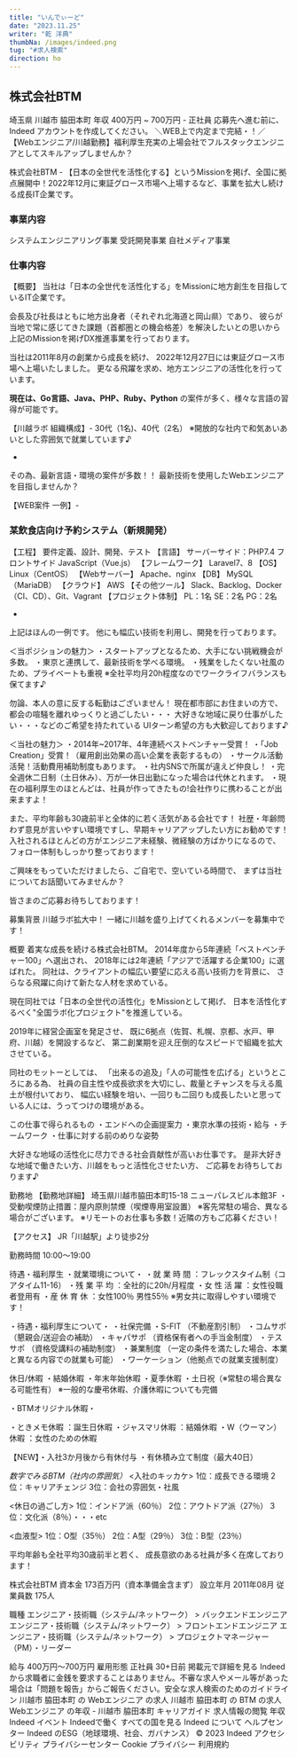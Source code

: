 ```yaml
---
title: "いんでぃーど"
date: "2023.11.25"
writer: "乾 洋典"
thumbNa: /images/indeed.png
tug: "#求人検索"
direction: ho
---
```





## 株式会社BTM
埼玉県 川越市 脇田本町
年収 400万円 ~ 700万円 - 正社員
応募先へ進む前に、Indeed アカウントを作成してください。
＼WEB上で内定まで完結・！／【Webエンジニア/川越勤務】福利厚生充実の上場会社でフルスタックエンジニアとしてスキルアップしませんか？

株式会社BTM - 【日本の全世代を活性化する】というMissionを掲げ、全国に拠点展開中！2022年12月に東証グロース市場へ上場するなど、事業を拡大し続ける成長IT企業です。

### 事業内容
システムエンジニアリング事業
受託開発事業
自社メディア事業

### 仕事内容
【概要】
当社は「日本の全世代を活性化する」をMissionに地方創生を目指しているIT企業です。

会長及び社長はともに地方出身者（それぞれ北海道と岡山県）であり、
彼らが当地で常に感じてきた課題（首都圏との機会格差）を解決したいとの思いから
上記のMissionを掲げDX推進事業を行っております。

当社は2011年8月の創業から成長を続け、
2022年12月27日には東証グロース市場へ上場いたしました。
更なる飛躍を求め、地方エンジニアの活性化を行っています。

**現在は、Go言語、Java、PHP、Ruby、Python**
の案件が多く、様々な言語の習得が可能です。

【川越ラボ 組織構成】-
30代（1名)、40代（2名）
※開放的な社内で和気あいあいとした雰囲気で就業しています♪

-

その為、最新言語・環境の案件が多数！！
最新技術を使用したWebエンジニアを目指しませんか？

【WEB案件 一例】-

### 某飲食店向け予約システム（新規開発）
【工程】
要件定義、設計、開発、テスト
【言語】
サーバーサイド：PHP7.4
フロントサイド JavaScript（Vue.js）
【フレームワーク】
Laravel7、8
【OS】
Linux（CentOS）
【Webサーバー】
Apache、nginx
【DB】
MySQL（MariaDB）
【クラウド】
AWS
【その他ツール】
Slack、Backlog、Docker（CI、CD）、Git、Vagrant
【プロジェクト体制】
PL：1名 SE：2名 PG：2名

-

上記はほんの一例です。
他にも幅広い技術を利用し、開発を行っております。

＜当ポジションの魅力＞
・スタートアップとなるため、大手にない挑戦機会が多数。
・東京と連携して、最新技術を学べる環境。
・残業をしたくない社風のため、プライベートも重視
※全社平均月20h程度なのでワークライフバランスも保てます♪

勿論、本人の意に反する転勤はございません！
現在都市部にお住まいの方で、都会の喧騒を離れゆっくりと過ごしたい・・・
大好きな地域に戻り仕事がしたい・・・などのご希望を持たれている
UIターン希望の方も大歓迎しております♪

＜当社の魅力＞
・2014年~2017年、4年連続ベストベンチャー受賞！
・「Job Creation」受賞！（雇用創出効果の高い企業を表彰するもの）
・サークル活動活発！活動費用補助制度もあります。
・社内SNSで所属が違えど仲良し！
・完全週休二日制（土日休み）、万が一休日出勤になった場合は代休とれます。
・現在の福利厚生のほとんどは、社員が作ってきたもの!会社作りに携わることが出来ますよ！

また、平均年齢も30歳前半と全体的に若く活気がある会社です！
社歴・年齢問わず意見が言いやすい環境ですし、早期キャリアアップしたい方にお勧めです！
入社されるほとんどの方がエンジニア未経験、微経験の方ばかりになるので、
フォロー体制もしっかり整っております！

ご興味をもっていただけましたら、ご自宅で、空いている時間で、
まずは当社についてお話聞いてみませんか？

皆さまのご応募お待ちしております！

募集背景
川越ラボ拡大中！
一緒に川越を盛り上げてくれるメンバーを募集中です！

概要
着実な成長を続ける株式会社BTM。
2014年度から5年連続「ベストベンチャー100」へ選出され、
2018年には2年連続「アジアで活躍する企業100」に選ばれた。
同社は、クライアントの幅広い要望に応える高い技術力を背景に、
さらなる飛躍に向けて新たな人材を求めている。

現在同社では「日本の全世代の活性化」をMissionとして掲げ、
日本を活性化するべく"全国ラボ化プロジェクト"を推進している。

2019年に経営企画室を発足させ、
既に6拠点（佐賀、札幌、京都、水戸、甲府、川越）を開設するなど、
第二創業期を迎え圧倒的なスピードで組織を拡大させている。

同社のモットーとしては、
「出来るの追及」「人の可能性を広げる」というところにある為、
社員の自主性や成長欲求を大切にし、裁量とチャンスを与える風土が根付いており、
幅広い経験を培い、一回りも二回りも成長したいと思っている人には、うってつけの環境がある。

この仕事で得られるもの
・エンドへの企画提案力
・東京水準の技術・給与
・チームワーク
・仕事に対する前のめりな姿勢

大好きな地域の活性化に尽力できる社会貢献性が高いお仕事です。
是非大好きな地域で働きたい方、川越をもっと活性化させたい方、
ご応募をお待ちしております♪

勤務地
【勤務地詳細】
埼玉県川越市脇田本町15-18 ニューパレスビル本館3F
・受動喫煙防止措置：屋内原則禁煙（喫煙専用室設置）
※客先常駐の場合、異なる場合がございます。
※リモートのお仕事も多数！近隣の方もご応募ください！

【アクセス】
JR「川越駅」より徒歩2分

勤務時間
10:00〜19:00

待遇・福利厚生
・就業環境について・
・就 業 時 間 ：フレックスタイム制（コアタイム11-16）
・残 業 平 均 ：全社的に20h/月程度
・女 性 活 躍 ：女性役職者登用有
・産 休 育 休 ：女性100％ 男性55％
※男女共に取得しやすい環境です！

・待遇・福利厚生について・
・社保完備
・S-FIT （不動産割引制）
・コムサポ （懇親会/送迎会の補助）
・キャパサポ （資格保有者への手当金制度）
・テスサポ （資格受講料の補助制度）
・兼業制度 （一定の条件を満たした場合、本業と異なる内容での就業も可能）
・ワーケーション（他拠点での就業支援制度）

休日/休暇
・結婚休暇
・年末年始休暇
・夏季休暇
・土日祝（※常駐の場合異なる可能性有）
※一般的な慶弔休暇、介護休暇についても完備

・BTMオリジナル休暇・

・ときメモ休暇 ：誕生日休暇
・ジャスマリ休暇 ：結婚休暇
・W（ウーマン）休暇 ：女性のための休暇

【NEW】・入社3か月後から有休付与
・有休積み立て制度（最大40日）

*数字でみるBTM（社内の雰囲気）*
<入社のキッカケ>
1位：成長できる環境
2位：キャリアチェンジ
3位：会社の雰囲気・社風

<休日の過ごし方>
1位：インドア派（60％）
2位：アウトドア派（27％）
3位：文化派（8％）・・・etc

<血液型>
1位：O型（35％）
2位：A型（29％）
3位：B型（23％）

平均年齢も全社平均30歳前半と若く、
成長意欲のある社員が多く在席しております！

株式会社BTM
資本金 173百万円（資本準備金含まず）
設立年月 2011年08月
従業員数 175人

職種
エンジニア・技術職（システム/ネットワーク） > バックエンドエンジニア
エンジニア・技術職（システム/ネットワーク） > フロントエンドエンジニア
エンジニア・技術職（システム/ネットワーク） > プロジェクトマネージャー（PM）・リーダー


給与&nbsp;400万円〜700万円
雇用形態&nbsp;正社員
30+日前
掲載元で詳細を見る
Indeed から求職者に金銭を要求することはありません。不審な求人やメール等があった場合は「問題を報告」からご報告ください。安全な求人検索のためのガイドライン
川越市 脇田本町 の Webエンジニア の求人
川越市 脇田本町 の BTM の求人
Webエンジニア の年収 - 川越市 脇田本町
キャリアガイド
求人情報の閲覧
年収
Indeed イベント
Indeedで働く
すべての国を見る
Indeed について
ヘルプセンター
Indeed のESG（地球環境、社会、ガバナンス）
© 2023 Indeed
アクセシビリティ
プライバシーセンター
Cookie
プライバシー
利用規約